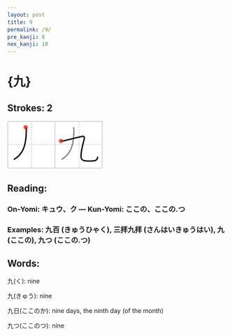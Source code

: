 ```yaml
---
layout: post
title: 9
permalink: /9/
pre_kanji: 8
nex_kanji: 10
---
```


# {九}

## Strokes: 2

<div class="stroke"><img src="../images/E4B99D.png" /></div>

## Reading:

### On-Yomi: キュウ、ク &mdash; Kun-Yomi: ここの、ここの.つ

### Examples: 九百 (きゅうひゃく), 三拝九拝 (さんはいきゅうはい), 九 (ここの), 九つ (ここの.つ)

## Words:

九(く): nine

九(きゅう): nine

九日(ここのか): nine days, the ninth day (of the month)

九つ(ここのつ): nine
